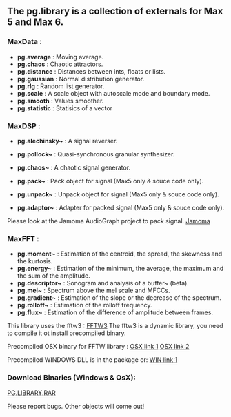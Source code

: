 ## The pg.library is a collection of externals for Max 5 and Max 6.

### MaxData :

* **pg.average** : Moving average.
* **pg.chaos** : Chaotic attractors.
* **pg.distance** : Distances between ints, floats or lists.
* **pg.gaussian** : Normal distribution generator.
* **pg.rlg** : Random list generator.
* **pg.scale** : A scale object with autoscale mode and boundary mode.
* **pg.smooth** : Values smoother.
* **pg.statistic** : Statisics of a vector

### MaxDSP :
* **pg.alechinsky~** : A signal reverser.
* **pg.pollock~** : Quasi-synchronous granular synthesizer.
* **pg.chaos~** : A chaotic signal generator.

* **pg.pack~** : Pack object for signal (Max5 only & souce code only).
* **pg.unpack~** : Unpack object for signal (Max5 only & souce code only).
* **pg.adaptor~** : Adapter for packed signal (Max5 only & souce code only).

Please look at the Jamoma AudioGraph project to pack signal.
[Jamoma](http://www.jamoma.org/)

### MaxFFT :

* **pg.moment~** : Estimation of the centroid, the spread, the skewness and the kurtosis.
* **pg.energy~** : Estimation of the minimum, the average, the maximum and the sum of the amplitude.
* **pg.descriptor~** : Sonogram and analysis of a buffer~ (beta).
* **pg.mel~** : Spectrum above the mel scale and MFCCs.
* **pg.gradient~** : Estimation of the slope or the decrease of the spectrum.
* **pg.rolloff~** : Estimation of the rolloff frequency.
* **pg.flux~** : Estimation of the difference of amplitude between frames.

This library uses the fftw3 : [FFTW3](http://www.fftw.org/)
The fftw3 is a dynamic library, you need to compile it ot install precompiled binary.

Precompiled OSX binary for FFTW library :
[OSX link 1](http://pdb.finkproject.org/pdb/package.php/fftw3?rel_id=10.7-x86_64-current-stable)
[OSX link 2](http://antst.net/Site/FFTW_for_MAC_OS_X.html)

Precompiled WINDOWS DLL is in the package or:
[WIN link 1](http://web.media.mit.edu/~tristan/)

### Download Binaries (Windows & OsX):

[PG.LIBRARY.RAR](http://dl.dropbox.com/u/21891549/pg.library.rar)

Please report bugs. Other objects will come out!
